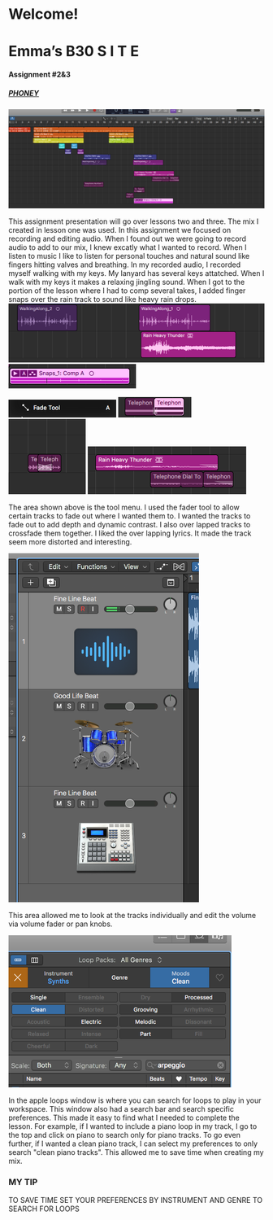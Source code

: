 # Welcome!

# Emma’s B30 S I T E

#### Assignment #2&3
##### [PHONEY](audio/PHONEYY.mp3)

![Overview Screendhot](/images/THEWHOLE.png)

 This assignment presentation will go over lessons two and three. The mix I created in lesson one was used. In this assignment we focused on recording and editing audio. When I found out we were going to record audio to add to our mix, I knew excatly what I wanted to record. When I listen to music I like to listen for personal touches and natural sound like fingers hitting valves and breathing. In my recorded audio, I recorded myself walking with my keys. My lanyard has several keys attatched. When I walk with my keys it makes a relaxing jingling sound. When I got to the portion of the lesson where I had to comp several takes, I added finger snaps over the rain track to sound like heavy rain drops. 
![inspo](/images/inspo.png)
![comp](/images/comp.png)


![faded.png](/images/faded.png)
![crossfaded.png](/images/crossfaded.png)
![crossfaded.png](/images/crossfaded2.png)
![fader.png](/images/fader.png)



The area shown above is the tool menu. I used the fader tool to allow certain tracks to fade out where I wanted them to. I wanted the tracks to fade out to add depth and dynamic contrast. I also over lapped tracks to crossfade them together. I liked the over lapping lyrics. It made the track seem more distorted and interesting.

![sidebar.png](/images/sidebar.png)

This area allowed me to look at the tracks individually and edit the volume via volume fader or pan knobs.


![looppacks.png](/images/looppacks.png)

In the apple loops window is where you can search for loops to play in your workspace. This window also had a search bar and search specific preferences. This made it easy to find what I needed to complete the lesson. For example, if I wanted to include a piano loop in my track, I go to the top and click on piano to search only for piano tracks. To go even further, if I wanted a clean piano track, I can select my preferences to only search "clean piano tracks". This allowed me to save time when creating my mix.

### MY TIP 

TO SAVE TIME SET YOUR PREFERENCES BY INSTRUMENT AND GENRE TO SEARCH FOR LOOPS


